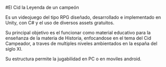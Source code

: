 #El Cid la Leyenda de un campeón
 
Es un videojuego del tipo RPG diseñado, desarrollado e implementado en Unity, con C# y el uso de diversos assets gratuitos.

Su principal objetivo es el funcionar como material educativo para la enseñanza de la materia de Historia, enfocandose en el tema del Cid Campeador, a traves de multiples niveles ambientados en la españa del siglo XI.

Su estructura permite la jugabilidad en PC o en moviles android.
